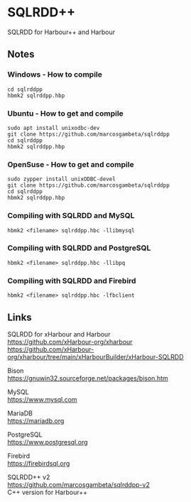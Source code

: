 # SQLRDD++

SQLRDD for Harbour++ and Harbour

## Notes

### Windows - How to compile
```Batch
cd sqlrddpp
hbmk2 sqlrddpp.hbp
```

### Ubuntu - How to get and compile
```Batch
sudo apt install unixodbc-dev
git clone https://github.com/marcosgambeta/sqlrddpp
cd sqlrddpp
hbmk2 sqlrddpp.hbp
```

### OpenSuse - How to get and compile
```Batch
sudo zypper install unixODBC-devel
git clone https://github.com/marcosgambeta/sqlrddpp
cd sqlrddpp
hbmk2 sqlrddpp.hbp
```

### Compiling with SQLRDD and MySQL
```Batch
hbmk2 <filename> sqlrddpp.hbc -llibmysql
```

### Compiling with SQLRDD and PostgreSQL
```Batch
hbmk2 <filename> sqlrddpp.hbc -llibpq
```

### Compiling with SQLRDD and Firebird
```Batch
hbmk2 <filename> sqlrddpp.hbc -lfbclient
```

## Links

SQLRDD for xHarbour and Harbour  
https://github.com/xHarbour-org/xharbour  
https://github.com/xHarbour-org/xharbour/tree/main/xHarbourBuilder/xHarbour-SQLRDD  

Bison  
https://gnuwin32.sourceforge.net/packages/bison.htm  

MySQL  
https://www.mysql.com  

MariaDB  
https://mariadb.org  

PostgreSQL  
https://www.postgresql.org  

Firebird  
https://firebirdsql.org  

SQLRDD++ v2  
https://github.com/marcosgambeta/sqlrddpp-v2  
C++ version for Harbour++
